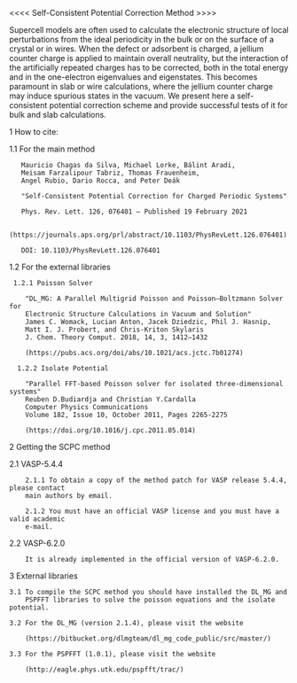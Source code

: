 
<<<< Self-Consistent Potential Correction Method >>>>

  Supercell models are often used to calculate the electronic 
  structure of local perturbations from the ideal periodicity 
  in the bulk or on the surface of a crystal or in wires. When 
  the defect or adsorbent is charged, a jellium counter charge 
  is applied to maintain overall neutrality, but the interaction 
  of the artificially repeated charges has to be corrected, both 
  in the total energy and in the one-electron eigenvalues and 
  eigenstates. This becomes paramount in slab or wire calculations, 
  where the jellium counter charge may induce spurious states in 
  the vacuum. We present here a self-consistent potential correction 
  scheme and provide successful tests of it for bulk and slab 
  calculations.
  
  1 How to cite:

   1.1 For the main method


       Mauricio Chagas da Silva, Michael Lorke, Bálint Aradi, 
       Meisam Farzalipour Tabriz, Thomas Frauenheim, 
       Angel Rubio, Dario Rocca, and Peter Deák

       "Self-Consistent Potential Correction for Charged Periodic Systems"

       Phys. Rev. Lett. 126, 076401 – Published 19 February 2021

       (https://journals.aps.org/prl/abstract/10.1103/PhysRevLett.126.076401)

       DOI: 10.1103/PhysRevLett.126.076401


   1.2 For the external libraries

     1.2.1 Poisson Solver

        "DL_MG: A Parallel Multigrid Poisson and Poisson–Boltzmann Solver for 
        Electronic Structure Calculations in Vacuum and Solution"
        James C. Womack, Lucian Anton, Jacek Dziedzic, Phil J. Hasnip, 
        Matt I. J. Probert, and Chris-Kriton Skylaris
        J. Chem. Theory Comput. 2018, 14, 3, 1412–1432

        (https://pubs.acs.org/doi/abs/10.1021/acs.jctc.7b01274)

      1.2.2 Isolate Potential 

        "Parallel FFT-based Poisson solver for isolated three-dimensional systems"
        Reuben D.Budiardja and Christian Y.Cardalla
        Computer Physics Communications
        Volume 182, Issue 10, October 2011, Pages 2265-2275

        (https://doi.org/10.1016/j.cpc.2011.05.014)

  2 Getting the SCPC method

   2.1 VASP-5.4.4

        2.1.1 To obtain a copy of the method patch for VASP release 5.4.4, please contact
        main authors by email. 
    
        2.1.2 You must have an official VASP license and you must have a valid academic 
        e-mail.

   2.2 VASP-6.2.0

        It is already implemented in the official version of VASP-6.2.0.

  3 External libraries 

    3.1 To compile the SCPC method you should have installed the DL_MG and 
        PSPFFT libraries to solve the poisson equations and the isolate potential. 

    3.2 For the DL_MG (version 2.1.4), please visit the website 

        (https://bitbucket.org/dlmgteam/dl_mg_code_public/src/master/)

    3.3 For the PSPFFT (1.0.1), please visit the website

        (http://eagle.phys.utk.edu/pspfft/trac/)



